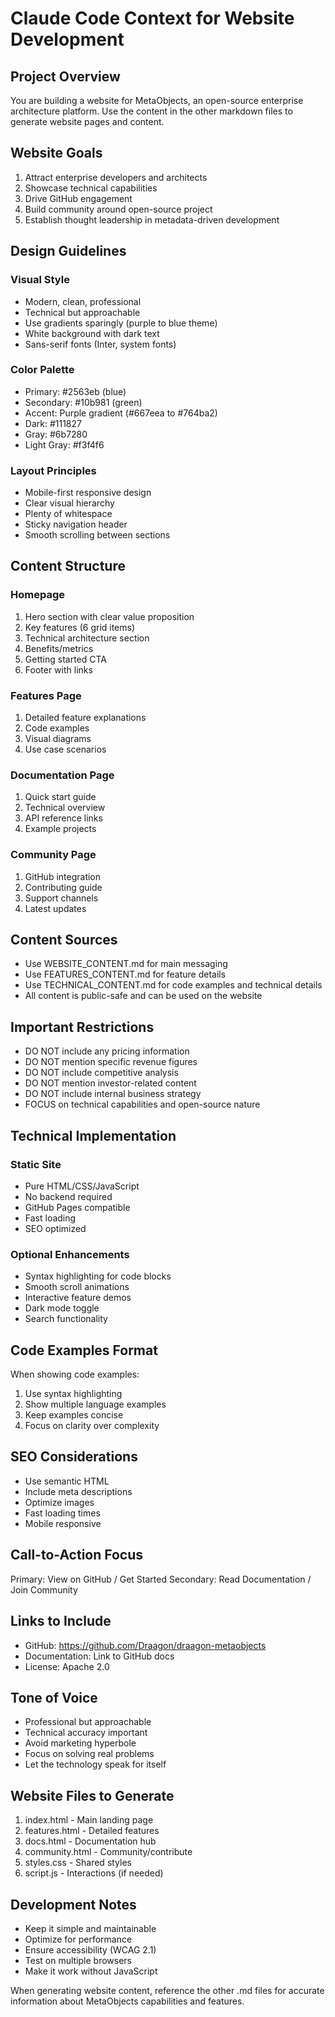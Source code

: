 # Claude Code Context for Website Development

## Project Overview
You are building a website for MetaObjects, an open-source enterprise architecture platform. Use the content in the other markdown files to generate website pages and content.

## Website Goals
1. Attract enterprise developers and architects
2. Showcase technical capabilities
3. Drive GitHub engagement
4. Build community around open-source project
5. Establish thought leadership in metadata-driven development

## Design Guidelines

### Visual Style
- Modern, clean, professional
- Technical but approachable
- Use gradients sparingly (purple to blue theme)
- White background with dark text
- Sans-serif fonts (Inter, system fonts)

### Color Palette
- Primary: #2563eb (blue)
- Secondary: #10b981 (green)
- Accent: Purple gradient (#667eea to #764ba2)
- Dark: #111827
- Gray: #6b7280
- Light Gray: #f3f4f6

### Layout Principles
- Mobile-first responsive design
- Clear visual hierarchy
- Plenty of whitespace
- Sticky navigation header
- Smooth scrolling between sections

## Content Structure

### Homepage
1. Hero section with clear value proposition
2. Key features (6 grid items)
3. Technical architecture section
4. Benefits/metrics
5. Getting started CTA
6. Footer with links

### Features Page
1. Detailed feature explanations
2. Code examples
3. Visual diagrams
4. Use case scenarios

### Documentation Page
1. Quick start guide
2. Technical overview
3. API reference links
4. Example projects

### Community Page
1. GitHub integration
2. Contributing guide
3. Support channels
4. Latest updates

## Content Sources
- Use WEBSITE_CONTENT.md for main messaging
- Use FEATURES_CONTENT.md for feature details
- Use TECHNICAL_CONTENT.md for code examples and technical details
- All content is public-safe and can be used on the website

## Important Restrictions
- DO NOT include any pricing information
- DO NOT mention specific revenue figures
- DO NOT include competitive analysis
- DO NOT mention investor-related content
- DO NOT include internal business strategy
- FOCUS on technical capabilities and open-source nature

## Technical Implementation

### Static Site
- Pure HTML/CSS/JavaScript
- No backend required
- GitHub Pages compatible
- Fast loading
- SEO optimized

### Optional Enhancements
- Syntax highlighting for code blocks
- Smooth scroll animations
- Interactive feature demos
- Dark mode toggle
- Search functionality

## Code Examples Format
When showing code examples:
1. Use syntax highlighting
2. Show multiple language examples
3. Keep examples concise
4. Focus on clarity over complexity

## SEO Considerations
- Use semantic HTML
- Include meta descriptions
- Optimize images
- Fast loading times
- Mobile responsive

## Call-to-Action Focus
Primary: View on GitHub / Get Started
Secondary: Read Documentation / Join Community

## Links to Include
- GitHub: https://github.com/Draagon/draagon-metaobjects
- Documentation: Link to GitHub docs
- License: Apache 2.0

## Tone of Voice
- Professional but approachable
- Technical accuracy important
- Avoid marketing hyperbole
- Focus on solving real problems
- Let the technology speak for itself

## Website Files to Generate
1. index.html - Main landing page
2. features.html - Detailed features
3. docs.html - Documentation hub
4. community.html - Community/contribute
5. styles.css - Shared styles
6. script.js - Interactions (if needed)

## Development Notes
- Keep it simple and maintainable
- Optimize for performance
- Ensure accessibility (WCAG 2.1)
- Test on multiple browsers
- Make it work without JavaScript

When generating website content, reference the other .md files for accurate information about MetaObjects capabilities and features.